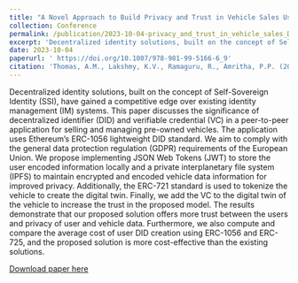 ```yaml
---
title: "A Novel Approach to Build Privacy and Trust in Vehicle Sales Using DID"
collection: Conference
permalink: /publication/2023-10-04-privacy_and_trust_in_vehicle_sales_DID
excerpt: 'Decentralized identity solutions, built on the concept of Self-Sovereign Identity (SSI), have gained a competitive edge over existing identity management (IM) systems. This paper discusses the significance of decentralized identifier (DID) and verifiable credential (VC) in a peer-to-peer application for selling and managing pre-owned vehicles. The application uses Ethereum’s ERC-1056 lightweight DID standard.'
date: 2023-10-04
paperurl: ' https://doi.org/10.1007/978-981-99-5166-6_9'
citation: 'Thomas, A.M., Lakshmy, K.V., Ramaguru, R., Amritha, P.P. (2023). A Novel Approach to Build Privacy and Trust in Vehicle Sales Using DID. In: Ranganathan, G., Papakostas, G.A., Rocha, Á. (eds) Inventive Communication and Computational Technologies. ICICCT 2023. Lecture Notes in Networks and Systems, vol 757. Springer, Singapore. https://doi.org/10.1007/978-981-99-5166-6_9'
---
```


Decentralized identity solutions, built on the concept of Self-Sovereign Identity (SSI), have gained a competitive edge over existing identity management (IM) systems. This paper discusses the significance of decentralized identifier (DID) and verifiable credential (VC) in a peer-to-peer application for selling and managing pre-owned vehicles. The application uses Ethereum’s ERC-1056 lightweight DID standard. We aim to comply with the general data protection regulation (GDPR) requirements of the European Union. We propose implementing JSON Web Tokens (JWT) to store the user encoded information locally and a private interplanetary file system (IPFS) to maintain encrypted and encoded vehicle data information for improved privacy. Additionally, the ERC-721 standard is used to tokenize the vehicle to create the digital twin. Finally, we add the VC to the digital twin of the vehicle to increase the trust in the proposed model. The results demonstrate that our proposed solution offers more trust between the users and privacy of user and vehicle data. Furthermore, we also compute and compare the average cost of user DID creation using ERC-1056 and ERC-725, and the proposed solution is more cost-effective than the existing solutions.

[Download paper here]( https://doi.org/10.1007/978-981-99-5166-6_9)

